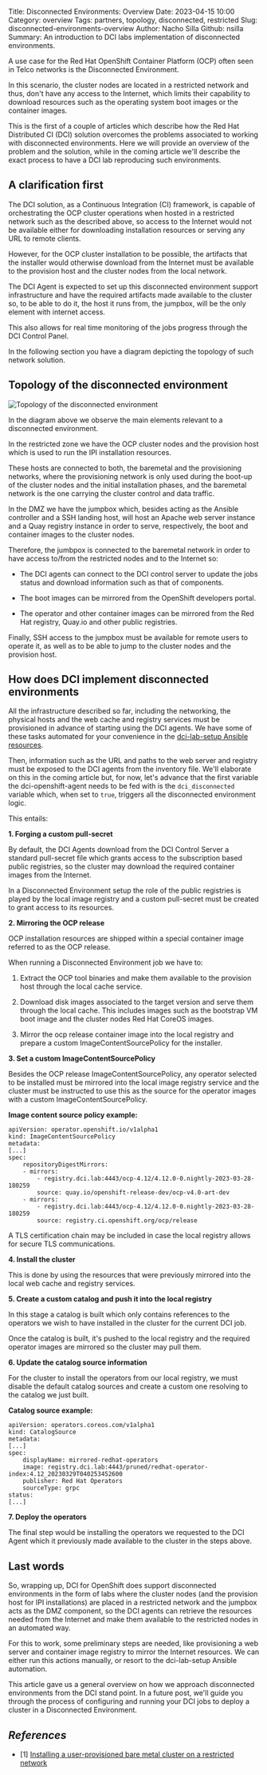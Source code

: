 Title: Disconnected Environments: Overview
Date: 2023-04-15 10:00
Category: overview
Tags: partners, topology, disconnected, restricted
Slug: disconnected-environments-overview
Author: Nacho Silla
Github: nsilla
Summary: An introduction to DCI labs implementation of disconnected environments.

A use case for the Red Hat OpenShift Container Platform (OCP) often seen in Telco networks is the Disconnected Environment.

In this scenario, the cluster nodes are located in a restricted network and thus, don't have any access to the Internet, which limits their capability to download resources such as the operating system boot images or the container images.

This is the first of a couple of articles which describe how the Red Hat Distributed CI (DCI) solution overcomes the problems associated to working with disconnected environments. Here we will provide an overview of the problem and the solution, while in the coming article we'll describe the exact process to have a DCI lab reproducing such environments.

## A clarification first

The DCI solution, as a Continuous Integration (CI) framework, is capable of orchestrating the OCP cluster operations when hosted in a restricted network such as the described above, so access to the Internet would not be available either for downloading installation resources or serving any URL to remote clients.

However, for the OCP cluster installation to be possible, the artifacts that the installer would otherwise download from the Internet must be available to the provision host and the cluster nodes from the local network.

The DCI Agent is expected to set up this disconnected environment support infrastructure and have the required artifacts made available to the cluster so, to be able to do it, the host it runs from, the jumpbox, will be the only element with internet access.

This also allows for real time monitoring of the jobs progress through the DCI Control Panel.

In the following section you have a diagram depicting the topology of such network solution.

## Topology of the disconnected environment

![Topology of the disconnected environment]({static}/images/2023-04-15-disconnected_environments_overview/topology.png)

In the diagram above we observe the main elements relevant to a disconnected environment.

In the restricted zone we have the OCP cluster nodes and the provision host which is used to run the IPI installation resources.

These hosts are connected to both, the baremetal and the provisioning networks, where the provisioning network is only used during the boot-up of the cluster nodes and the initial installation phases, and the baremetal network is the one carrying the cluster control and data traffic.

In the DMZ we have the jumpbox which, besides acting as the Ansible controller and a SSH landing host, will host an Apache web server instance and a Quay registry instance in order to serve, respectively, the boot and container images to the cluster nodes.

Therefore, the jumbpox is connected to the baremetal network in order to have access to/from the restricted nodes and to the Internet so:

- The DCI agents can connect to the DCI control server to update the jobs status and download information such as that of components.

- The boot images can be mirrored from the OpenShift developers portal.

- The operator and other container images can be mirrored from the Red Hat registry, Quay.io and other public registries.

Finally, SSH access to the jumpbox must be available for remote users to operate it, as well as to be able to jump to the cluster nodes and the provision host.

## How does DCI implement disconnected environments

All the infrastructure described so far, including the networking, the physical hosts and the web cache and registry services must be provisioned in advance of starting using the DCI agents. We have some of these tasks automated for your convenience in the [dci-lab-setup Ansible resources](https://github.com/dci-labs/dci-lab-setup).

Then, information such as the URL and paths to the web server and registry must be exposed to the DCI agents from the inventory file. We'll elaborate on this in the coming article but, for now, let's advance that the first variable the dci-openshift-agent needs to be fed with is the `dci_disconnected` variable which, when set to `true`, triggers all the disconnected environment logic.

This entails:

**1. Forging a custom pull-secret**

By default, the DCI Agents download from the DCI Control Server a standard pull-secret file which grants access to the subscription based public registries, so the cluster may download the required container images from the Internet.

In a Disconnected Environment setup the role of the public registries is played by the local image registry and a custom pull-secret must be created to grant access to its resources.

**2. Mirroring the OCP release**

OCP installation resources are shipped within a special container image referred to as the OCP release.

When running a Disconnected Environment job we have to:

1. Extract the OCP tool binaries and make them available to the provision host through the local cache service.

2. Download disk images associated to the target version and serve them through the local cache. This includes images such as the bootstrap VM boot image and the cluster nodes Red Hat CoreOS images.

3. Mirror the ocp release container image into the local registry and prepare a custom ImageContentSourcePolicy for the installer.

**3. Set a custom ImageContentSourcePolicy**

Besides the OCP release ImageContentSourcePolicy, any operator selected to be installed must be mirrored into the local image registry service and the cluster must be instructed to use this as the source for the operator images with a custom ImageContentSourcePolicy.

**Image content source policy example:**

    apiVersion: operator.openshift.io/v1alpha1
    kind: ImageContentSourcePolicy
    metadata:
    [...]
    spec:
        repositoryDigestMirrors:
        - mirrors:
            - registry.dci.lab:4443/ocp-4.12/4.12.0-0.nightly-2023-03-28-180259
            source: quay.io/openshift-release-dev/ocp-v4.0-art-dev
        - mirrors:
            - registry.dci.lab:4443/ocp-4.12/4.12.0-0.nightly-2023-03-28-180259
            source: registry.ci.openshift.org/ocp/release

A TLS certification chain may be included in case the local registry allows for secure TLS communications.

**4. Install the cluster**

This is done by using the resources that were previously mirrored into the local web cache and registry services.

**5. Create a custom catalog and push it into the local registry**

In this stage a catalog is built which only contains references to the operators we wish to have installed in the cluster for the current DCI job.

Once the catalog is built, it's pushed to the local registry and the required operator images are mirrored so the cluster may pull them.

**6. Update the catalog source information**

For the cluster to install the operators from our local registry, we must disable the default catalog sources and create a custom one resolving to the catalog we just built.

**Catalog source example:**

    apiVersion: operators.coreos.com/v1alpha1
    kind: CatalogSource
    metadata:
    [...]
    spec:
        displayName: mirrored-redhat-operators
        image: registry.dci.lab:4443/pruned/redhat-operator-index:4.12_20230329T040253452600
        publisher: Red Hat Operators
        sourceType: grpc
    status:
    [...]

**7. Deploy the operators**

The final step would be installing the operators we requested to the DCI Agent which it previously made available to the cluster in the steps above.

## Last words

So, wrapping up, DCI for OpenShift does support disconnected environments in the form of labs where the cluster nodes (and the provision host for IPI installations) are placed in a restricted network and the jumpbox acts as the DMZ component, so the DCI agents can retrieve the resources needed from the Internet and make them available to the restricted nodes in an automated way.

For this to work, some preliminary steps are needed, like provisioning a web server and container image registry to mirror the Internet resources. We can either run this actions manually, or resort to the dci-lab-setup Ansible automation.

This article gave us a general overview on how we approach disconnected environments from the DCI stand point. In a future post, we'll guide you through the process of configuring and running your DCI jobs to deploy a cluster in a Disconnected Environment.

## _References_

- [1] [Installing a user-provisioned bare metal cluster on a restricted network](https://docs.openshift.com/container-platform/4.12/installing/installing_bare_metal/installing-restricted-networks-bare-metal.html)
